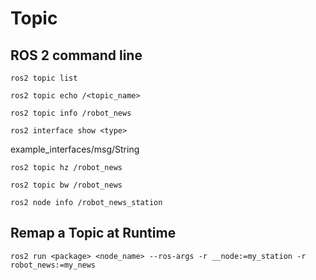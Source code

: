 # Topic

## ROS 2 command line 

```
ros2 topic list
```

```
ros2 topic echo /<topic_name>
```

```
ros2 topic info /robot_news
```

```
ros2 interface show <type> 
```
example_interfaces/msg/String

```
ros2 topic hz /robot_news
```

```
ros2 topic bw /robot_news
```

```
ros2 node info /robot_news_station
```

## Remap a Topic at Runtime

```
ros2 run <package> <node_name> --ros-args -r __node:=my_station -r robot_news:=my_news
```